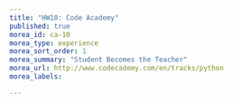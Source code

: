 ```yaml
---
title: "HW10: Code Academy"
published: true
morea_id: ca-10
morea_type: experience
morea_sort_order: 1
morea_summary: "Student Becomes the Teacher"
morea_url: http://www.codecademy.com/en/tracks/python
morea_labels:

---
```

<!--## Code Academy Sign Up

Throughout the semester we will be exploring new concepts through Code Academy.
Visit [codecademy.com](http://www.codecademy.com/en/tracks/python) and create an account. Then go to view my profile. Post this URL to moodle to submit your assignment.

*Make sure you have completed **both** the Python Syntax & Tip Calculator exercises before the due date.*-->